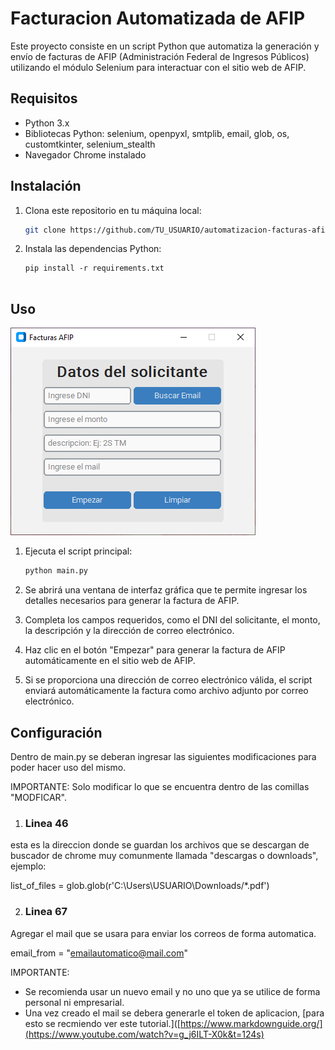 # Facturacion Automatizada de AFIP

Este proyecto consiste en un script Python que automatiza la generación y envío de facturas de AFIP (Administración Federal de Ingresos Públicos) utilizando el módulo Selenium para interactuar con el sitio web de AFIP.

## Requisitos

- Python 3.x
- Bibliotecas Python: selenium, openpyxl, smtplib, email, glob, os, customtkinter, selenium_stealth
- Navegador Chrome instalado

## Instalación

1. Clona este repositorio en tu máquina local:

   ```bash
   git clone https://github.com/TU_USUARIO/automatizacion-facturas-afip.git

2. Instala las dependencias Python:

   ```
   pip install -r requirements.txt


## Uso

![Menu Principal](https://github.com/Nicko25/Facturacion-Automatizada/blob/master/menu.png)

1. Ejecuta el script principal:

   ```bash
   python main.py

2. Se abrirá una ventana de interfaz gráfica que te permite ingresar los detalles necesarios para generar la factura de AFIP.
3. Completa los campos requeridos, como el DNI del solicitante, el monto, la descripción y la dirección de correo electrónico.
4. Haz clic en el botón "Empezar" para generar la factura de AFIP automáticamente en el sitio web de AFIP.
5. Si se proporciona una dirección de correo electrónico válida, el script enviará automáticamente la factura como archivo adjunto por correo electrónico.

## Configuración

Dentro de main.py se deberan ingresar las siguientes modificaciones para poder hacer uso del mismo.

IMPORTANTE:
   Solo modificar lo que se encuentra dentro de las comillas "MODFICAR".

1. ### Linea 46
esta es la direccion donde se guardan los archivos que se descargan de buscador de chrome muy comunmente llamada "descargas o downloads", ejemplo:

list_of_files = glob.glob(r'C:\Users\USUARIO\Downloads/*.pdf')

2. ### Linea 67
   
Agregar el mail que se usara para enviar los correos de forma automatica.

email_from = "emailautomatico@mail.com"

IMPORTANTE:
   - Se recomienda usar un nuevo email y no uno que ya se utilice de forma personal ni empresarial.
   - Una vez creado el mail se debera generarle el token de aplicacion, [para esto se recmiendo ver este tutorial.]([https://www.markdownguide.org/](https://www.youtube.com/watch?v=g_j6ILT-X0k&t=124s)
